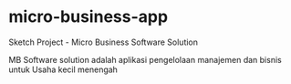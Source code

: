 micro-business-app
==================

Sketch Project - Micro Business Software Solution

MB Software solution adalah aplikasi pengelolaan manajemen dan bisnis untuk Usaha kecil menengah
